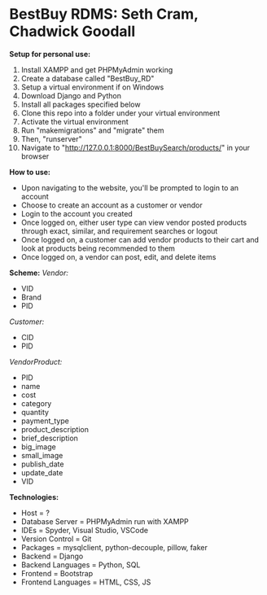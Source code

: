# BestBuy RDMS: Seth Cram, Chadwick Goodall


**Setup for personal use:**
1. Install XAMPP and get PHPMyAdmin working
2. Create a database called "BestBuy_RD"
3. Setup a virtual environment if on Windows
4. Download Django and Python
5. Install all packages specified below
6. Clone this repo into a folder under your virtual environment
7. Activate the virtual environment
8. Run "makemigrations" and "migrate" them 
9. Then, "runserver"
10. Navigate to "http://127.0.0.1:8000/BestBuySearch/products/" in your browser

**How to use:**
- Upon navigating to the website, you'll be prompted to login to an account
- Choose to create an account as a customer or vendor
- Login to the account you created
- Once logged on, either user type can view vendor posted products through exact, similar, and requirement searches or logout 
- Once logged on, a customer can add vendor products to their cart and look at products being recommended to them
- Once logged on, a vendor can post, edit, and delete items

**Scheme:**
*Vendor:*
- VID
- Brand
- PID

*Customer:*
- CID
- PID

*VendorProduct:*
- PID
- name
- cost
- category
- quantity
- payment_type
- product_description
- brief_description
- big_image
- small_image
- publish_date
- update_date
- VID

**Technologies:**
- Host = ?
- Database Server = PHPMyAdmin run with XAMPP
- IDEs = Spyder, Visual Studio, VSCode
- Version Control = Git
- Packages = mysqlclient, python-decouple, pillow, faker
- Backend = Django
- Backend Languages = Python, SQL 
- Frontend = Bootstrap
- Frontend Languages = HTML, CSS, JS

